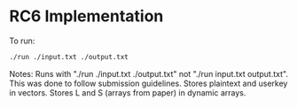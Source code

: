 # RC6 Implementation

To run:
```bash
./run ./input.txt ./output.txt
```

Notes:
Runs with "./run ./input.txt ./output.txt" not "./run input.txt output.txt". This was done to follow submission guidelines.
Stores plaintext and userkey in vectors. Stores L and S (arrays from paper) in dynamic arrays.
